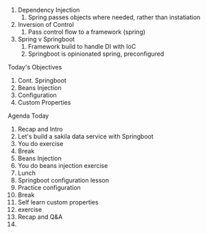 1. Dependency Injection
   1. Spring passes objects where needed, rather than instatiation 
2. Inversion of Control
   1. Pass control flow to a framework (spring)
3. Spring v Springboot
   1. Framework build to handle DI with IoC
   2. Springboot is opinionated spring, preconfigured


Today's Objectives

1. Cont. Springboot
2. Beans Injection
3. Configuration
4. Custom Properties

Agenda Today

1. Recap and Intro
2. Let's build a sakila data service with Springboot
3. You do exercise
4. Break
5. Beans Injection
6. You do beans injection exercise
7. Lunch
8. Springboot configuration lesson
9. Practice configuration
10. Break
11. Self learn custom properties
12. exercise
13. Recap and Q&A
14. 